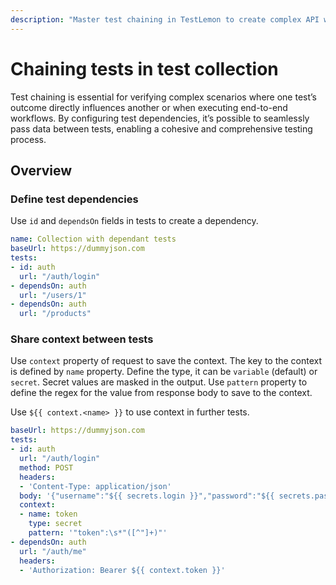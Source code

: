 ```yaml
---
description: "Master test chaining in TestLemon to create complex API workflows. Learn how to link tests, pass data between requests, and build sophisticated testing scenarios with dependencies."
---
```


# Chaining tests in test collection

Test chaining is essential for verifying complex scenarios where one test’s outcome directly influences another or when executing end-to-end workflows. By configuring test dependencies, it’s possible to seamlessly pass data between tests, enabling a cohesive and comprehensive testing process.

## Overview

### Define test dependencies

Use ```id``` and ```dependsOn``` fields in tests to create a dependency.

```yaml
name: Collection with dependant tests
baseUrl: https://dummyjson.com
tests:
- id: auth
  url: "/auth/login"
- dependsOn: auth
  url: "/users/1"
- dependsOn: auth
  url: "/products"
```

### Share context between tests

Use ```context``` property of request to save the context. The key to the context is defined by ```name``` property. Define the type, it can be ```variable``` (default) or ```secret```. Secret values are masked in the output. Use ```pattern``` property to define the regex for the value from response body to save to the context.

Use ```${{ context.<name> }}``` to use context in further tests.

```yaml
baseUrl: https://dummyjson.com
tests:
- id: auth
  url: "/auth/login"
  method: POST
  headers:
  - 'Content-Type: application/json'
  body: '{"username":"${{ secrets.login }}","password":"${{ secrets.password }}"}'
  context:
  - name: token
    type: secret
    pattern: '"token":\s*"([^"]+)"'
- dependsOn: auth
  url: "/auth/me"
  headers:
  - 'Authorization: Bearer ${{ context.token }}'
```